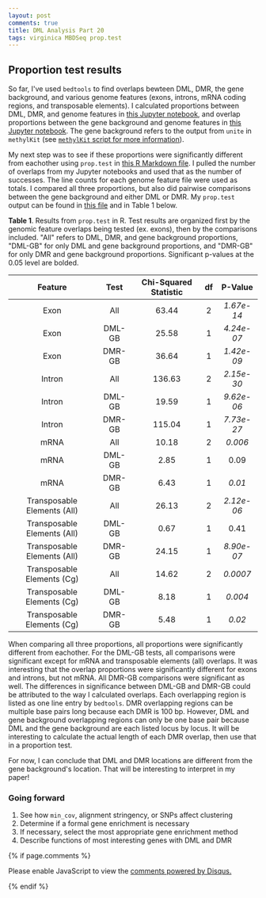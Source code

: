 ```yaml
---
layout: post
comments: true
title: DML Analysis Part 20
tags: virginica MBDSeq prop.test
---
```


## Proportion test results

So far, I've used `bedtools` to find overlaps bewteen DML, DMR, the gene background, and various genome features (exons, introns, mRNA coding regions, and transposable elements). I calculated proportions between DML, DMR, and genome features in [this Jupyter notebook](https://github.com/fish546-2018/yaamini-virginica/blob/master/notebooks/2018-11-01-DML-and-DMR-Analysis.ipynb), and  overlap proportions between the gene background and genome features in [this Jupyter notebook](https://github.com/fish546-2018/yaamini-virginica/blob/master/notebooks/2018-12-02-Gene-Enrichment-Analysis.ipynb). The gene background refers to the output from `unite` in `methylKit` (see [`methylKit` script for more information](https://github.com/fish546-2018/yaamini-virginica/blob/master/analyses/2018-10-25-MethylKit/2018-10-25-MethylKit.Rmd)).

My next step was to see if these proportions were significantly different from eachother using `prop.test` in [this R Markdown file](https://github.com/fish546-2018/yaamini-virginica/blob/master/analyses/2018-12-02-Gene-Enrichment-Analysis/2019-01-15-Proportion-Test.Rmd). I pulled the number of overlaps from my Jupyter notebooks and used that as the number of successes. The line counts for each genome feature file were used as totals. I compared all three proportions, but also did pairwise comparisons between the gene background and either DML or DMR. My `prop.test` output can be found in [this file](https://github.com/fish546-2018/yaamini-virginica/blob/master/analyses/2018-12-02-Gene-Enrichment-Analysis/2019-01-15-Proportion-Test-Results.csv) and in Table 1 below.

**Table 1**. Results from `prop.test` in R. Test results are organized first by the genomic feature overlaps being tested (ex. exons), then by the comparisons included. "All" refers to DML, DMR, and gene background proportions, "DML-GB" for only DML and gene background proportions, and "DMR-GB" for only DMR and gene background proportions. Significant p-values at the 0.05 level are bolded.

|           Feature           |  Test  | Chi-Squared Statistic | df |   P-Value  |
|:---------------------------:|:------:|:---------------------:|:--:|:----------:|
|             Exon            |   All  |         63.44         |  2 | *1.67e-14* |
|             Exon            | DML-GB |         25.58         |  1 | *4.24e-07* |
|             Exon            | DMR-GB |         36.64         |  1 | *1.42e-09* |
|            Intron           |   All  |         136.63        |  2 | *2.15e-30* |
|            Intron           | DML-GB |         19.59         |  1 | *9.62e-06* |
|            Intron           | DMR-GB |         115.04        |  1 | *7.73e-27* |
|             mRNA            |   All  |         10.18         |  2 |   *0.006*  |
|             mRNA            | DML-GB |          2.85         |  1 |    0.09    |
|             mRNA            | DMR-GB |          6.43         |  1 |   *0.01*   |
| Transposable Elements (All) |   All  |         26.13         |  2 | *2.12e-06* |
| Transposable Elements (All) | DML-GB |          0.67         |  1 |    0.41    |
| Transposable Elements (All) | DMR-GB |         24.15         |  1 | *8.90e-07* |
|  Transposable Elements (Cg) |   All  |         14.62         |  2 |  *0.0007*  |
|  Transposable Elements (Cg) | DML-GB |          8.18         |  1 |   *0.004*  |
|  Transposable Elements (Cg) | DMR-GB |          5.48         |  1 |   *0.02*   |

When comparing all three proportions, all proportions were significantly different from eachother. For the DML-GB tests, all comparisons were significant except for mRNA and transposable elements (all) overlaps. It was interesting that the overlap proportions were significantly different for exons and introns, but not mRNA. All DMR-GB comparisons were significant as well. The differences in significance between DML-GB and DMR-GB could be attributed to the way I calculated overlaps. Each overlapping region is listed as one line entry by `bedtools`. DMR overlapping regions can be multiple base pairs long because each DMR is 100 bp. However, DML and gene background overlapping regions can only be one base pair because DML and the gene background are each listed locus by locus. It will be interesting to calculate the actual length of each DMR overlap, then use that in a proportion test.

For now, I can conclude that DML and DMR locations are different from the gene background's location. That will be interesting to interpret in my paper!

### Going forward

1. See how `min_cov`, alignment stringency, or SNPs affect clustering
2. Determine if a formal gene enrichment is necessary
3. If necessary, select the most appropriate gene enrichment method
4. Describe functions of most interesting genes with DML and DMR

{% if page.comments %}

<div id="disqus_thread"></div>
<script>

/**
*  RECOMMENDED CONFIGURATION VARIABLES: EDIT AND UNCOMMENT THE SECTION BELOW TO INSERT DYNAMIC VALUES FROM YOUR PLATFORM OR CMS.
*  LEARN WHY DEFINING THESE VARIABLES IS IMPORTANT: https://disqus.com/admin/universalcode/#configuration-variables*/
/*
var disqus_config = function () {
this.page.url = PAGE_URL;  // Replace PAGE_URL with your page's canonical URL variable
this.page.identifier = PAGE_IDENTIFIER; // Replace PAGE_IDENTIFIER with your page's unique identifier variable
};
*/
(function() { // DON'T EDIT BELOW THIS LINE
var d = document, s = d.createElement('script');
s.src = 'https://the-responsible-grad-student.disqus.com/embed.js';
s.setAttribute('data-timestamp', +new Date());
(d.head || d.body).appendChild(s);
})();
</script>
<noscript>Please enable JavaScript to view the <a href="https://disqus.com/?ref_noscript">comments powered by Disqus.</a></noscript>

{% endif %}

<script id="dsq-count-scr" src="//the-responsible-grad-student.disqus.com/count.js" async></script>
